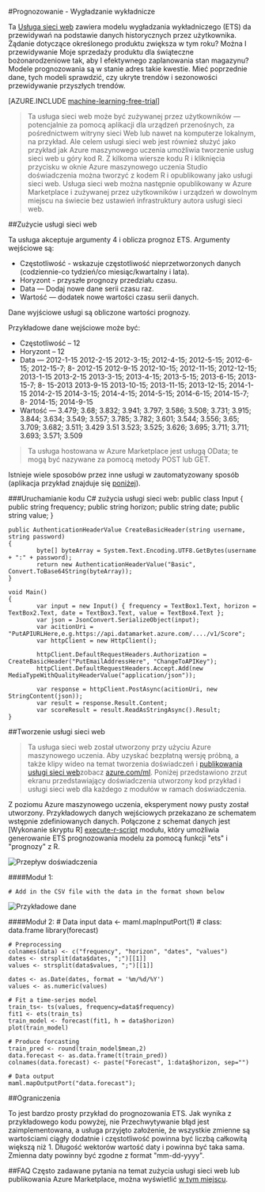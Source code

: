 <properties 
    pageTitle="Wygładzanie prognozowania wykładnicze | Microsoft Azure" 
    description="Usługa sieci Web: wygładzanie Prognozowanie — wykładniczy." 
    services="machine-learning" 
    documentationCenter="" 
    authors="xueshanz" 
    manager="jhubbard" 
    editor="cgronlun"/>

<tags 
    ms.service="machine-learning" 
    ms.workload="data-services" 
    ms.tgt_pltfrm="na" 
    ms.devlang="na" 
    ms.topic="article" 
    ms.date="08/17/2016" 
    ms.author="xueshzha"/> 


#<a name="forecasting---exponential-smoothing"></a>Prognozowanie - Wygładzanie wykładnicze 

Ta [Usługa sieci web]( https://datamarket.azure.com/dataset/aml_labs/ets) zawiera modelu wygładzania wykładniczego (ETS) da przewidywań na podstawie danych historycznych przez użytkownika. Żądanie dotyczące określonego produktu zwiększa w tym roku? Można I przewidywanie Moje sprzedaży produktu dla świąteczne bożonarodzeniowe tak, aby I efektywnego zaplanowania stan magazynu? Modele prognozowania są w stanie adres takie kwestie. Mieć poprzednie dane, tych modeli sprawdzić, czy ukryte trendów i sezonowości przewidywanie przyszłych trendów.  


[AZURE.INCLUDE [machine-learning-free-trial](../../includes/machine-learning-free-trial.md)]
 
>Ta usługa sieci web może być zużywanej przez użytkowników — potencjalnie za pomocą aplikacji dla urządzeń przenośnych, za pośrednictwem witryny sieci Web lub nawet na komputerze lokalnym, na przykład. Ale celem usługi sieci web jest również służyć jako przykład jak Azure maszynowego uczenia umożliwia tworzenie usług sieci web u góry kod R. Z kilkoma wiersze kodu R i kliknięcia przycisku w oknie Azure maszynowego uczenia Studio doświadczenia można tworzyć z kodem R i opublikowany jako usługi sieci web. Usługa sieci web można następnie opublikowany w Azure Marketplace i zużywanej przez użytkowników i urządzeń w dowolnym miejscu na świecie bez ustawień infrastruktury autora usługi sieci web.
 
##<a name="consumption-of-web-service"></a>Zużycie usługi sieci web 
 
Ta usługa akceptuje argumenty 4 i oblicza prognoz ETS.
Argumenty wejściowe są:

* Częstotliwość - wskazuje częstotliwość nieprzetworzonych danych (codziennie-co tydzień/co miesiąc/kwartalny i lata).
* Horyzont - przyszłe prognozy przedziału czasu.
* Data — Dodaj nowe dane serii czasu raz.
* Wartość — dodatek nowe wartości czasu serii danych.

Dane wyjściowe usługi są obliczone wartości prognozy.

Przykładowe dane wejściowe może być: 

* Częstotliwość – 12
* Horyzont – 12
* Data — 2012-1-15 2012-2-15 2012-3-15; 2012-4-15; 2012-5-15; 2012-6-15; 2012-15-7; 8- 2012-15 2012-9-15 2012-10-15; 2012-11-15; 2012-12-15; 2013-1-15 2013-2-15 2013-3-15; 2013-4-15; 2013-5-15; 2013-6-15; 2013-15-7; 8- 15-2013 2013-9-15 2013-10-15; 2013-11-15; 2013-12-15; 2014-1-15 2014-2-15 2014-3-15; 2014-4-15; 2014-5-15; 2014-6-15; 2014-15-7; 8- 2014-15; 2014-9-15
* Wartość — 3.479; 3.68; 3.832; 3.941; 3.797; 3.586; 3.508; 3.731; 3.915; 3.844; 3.634; 3.549; 3.557; 3.785; 3.782; 3.601; 3.544; 3.556; 3.65; 3.709; 3.682; 3.511; 3.429 3.51 3.523; 3.525; 3.626; 3.695; 3.711; 3.711; 3.693; 3.571; 3.509
 
>Ta usługa hostowana w Azure Marketplace jest usługą OData; te mogą być nazywane za pomocą metody POST lub GET. 

Istnieje wiele sposobów przez inne usługi w zautomatyzowany sposób (aplikacja przykład znajduje się [poniżej](http://microsoftazuremachinelearning.azurewebsites.net/etsForecasting.aspx)).

###<a name="starting-c-code-for-web-service-consumption"></a>Uruchamianie kodu C# zużycia usługi sieci web:
    public class Input
    {
            public string frequency;
            public string horizon;
            public string date;
            public string value;
    }
    
    public AuthenticationHeaderValue CreateBasicHeader(string username, string password)
    {
            byte[] byteArray = System.Text.Encoding.UTF8.GetBytes(username + ":" + password);
            return new AuthenticationHeaderValue("Basic", Convert.ToBase64String(byteArray));
    }

    void Main()
    {
            var input = new Input() { frequency = TextBox1.Text, horizon = TextBox2.Text, date = TextBox3.Text, value = TextBox4.Text };
            var json = JsonConvert.SerializeObject(input);
            var acitionUri = "PutAPIURLHere,e.g.https://api.datamarket.azure.com/..../v1/Score";
            var httpClient = new HttpClient();
    
            httpClient.DefaultRequestHeaders.Authorization = CreateBasicHeader("PutEmailAddressHere", "ChangeToAPIKey");
            httpClient.DefaultRequestHeaders.Accept.Add(new MediaTypeWithQualityHeaderValue("application/json"));
    
            var response = httpClient.PostAsync(acitionUri, new StringContent(json));
            var result = response.Result.Content;
            var scoreResult = result.ReadAsStringAsync().Result;
    }



##<a name="creation-of-web-service"></a>Tworzenie usługi sieci web 

>Ta usługa sieci web został utworzony przy użyciu Azure maszynowego uczenia. Aby uzyskać bezpłatną wersję próbną, a także klipy wideo na temat tworzenia doświadczeń i [publikowania usługi sieci web](machine-learning-publish-a-machine-learning-web-service.md)zobacz [azure.com/ml](http://azure.com/ml). Poniżej przedstawiono zrzut ekranu przedstawiający doświadczenia utworzony kod przykład i usługi sieci web dla każdego z modułów w ramach doświadczenia.

Z poziomu Azure maszynowego uczenia, eksperyment nowy pusty został utworzony. Przykładowych danych wejściowych przekazano ze schematem wstępnie zdefiniowanych danych. Połączone z schemat danych jest [Wykonanie skryptu R] [ execute-r-script] modułu, który umożliwia generowanie ETS prognozowania modelu za pomocą funkcji "ets" i "prognozy" z R. 


![Przepływ doświadczenia][2]

####<a name="module-1"></a>Moduł 1:
 
    # Add in the CSV file with the data in the format shown below 
![Przykładowe dane][3]   

####<a name="module-2"></a>Moduł 2:
    # Data input
    data <- maml.mapInputPort(1) # class: data.frame
    library(forecast)
    
    # Preprocessing
    colnames(data) <- c("frequency", "horizon", "dates", "values")
    dates <- strsplit(data$dates, ";")[[1]]
    values <- strsplit(data$values, ";")[[1]]
    
    dates <- as.Date(dates, format = '%m/%d/%Y')
    values <- as.numeric(values)
    
    # Fit a time-series model
    train_ts<- ts(values, frequency=data$frequency)
    fit1 <- ets(train_ts)
    train_model <- forecast(fit1, h = data$horizon)
    plot(train_model)
    
    # Produce forcasting
    train_pred <- round(train_model$mean,2)
    data.forecast <- as.data.frame(t(train_pred))
    colnames(data.forecast) <- paste("Forecast", 1:data$horizon, sep="")
    
    # Data output
    maml.mapOutputPort("data.forecast");

 
##<a name="limitations"></a>Ograniczenia 

To jest bardzo prosty przykład do prognozowania ETS. Jak wynika z przykładowego kodu powyżej, nie Przechwytywanie błąd jest zaimplementowana, a usługa przyjęto założenie, że wszystkie zmienne są wartościami ciągły dodatnie i częstotliwość powinna być liczbą całkowitą większą niż 1. Długość wektorów wartość daty i powinna być taka sama. Zmienna daty powinny być zgodne z format "mm-dd-yyyy".

##<a name="faq"></a>FAQ
Często zadawane pytania na temat zużycia usługi sieci web lub publikowania Azure Marketplace, można wyświetlić [w tym miejscu](machine-learning-marketplace-faq.md).

[1]: ./media/machine-learning-r-csharp-forecasting-exponential-smoothing/ets-img1.png
[2]: ./media/machine-learning-r-csharp-forecasting-exponential-smoothing/ets-img2.png
[3]: ./media/machine-learning-r-csharp-forecasting-exponential-smoothing/ets-img3.png


<!-- Module References -->
[execute-r-script]: https://msdn.microsoft.com/library/azure/30806023-392b-42e0-94d6-6b775a6e0fd5/
 
